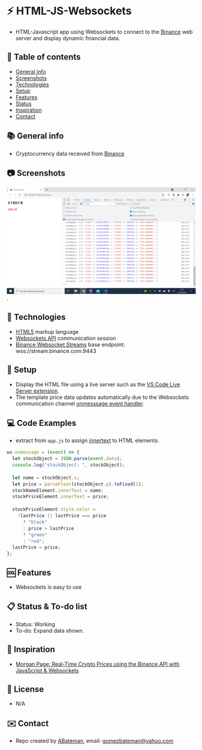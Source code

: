 # :zap: HTML-JS-Websockets

* HTML-Javascript app using Websockets to connect to the [Binance](www.binance.com) web server and display dynamic financial data.

## :page_facing_up: Table of contents

* [General info](#general-info)
* [Screenshots](#screenshots)
* [Technologies](#technologies)
* [Setup](#setup)
* [Features](#features)
* [Status](#status)
* [Inspiration](#inspiration)
* [Contact](#contact)

## :books: General info

* Cryptocurrency data received from [Binance](www.binance.com)

## :camera: Screenshots

![Example screenshot](./img/data.png).

## :signal_strength: Technologies

* [HTML5](https://html.spec.whatwg.org/) markup language
* [Websockets API](https://developer.mozilla.org/en-US/docs/Web/API/WebSockets_API) communication session
* [Binance Websocket Streams](https://github.com/binance/binance-spot-api-docs/blob/master/web-socket-streams.md) base endpoint: wss://stream.binance.com:9443

## :floppy_disk: Setup

* Display the HTML file using a live server such as the [VS Code Live Server extension](https://marketplace.visualstudio.com/items?itemName=ritwickdey.LiveServer).
* The template price data updates automatically due to the Websockets communication channel [onmesssage event handler](https://developer.mozilla.org/en-US/docs/Web/API/WebSocket/onmessage).

## :computer: Code Examples

* extract from `app.js` to assign [innertext](https://developer.mozilla.org/en-US/docs/Web/API/HTMLElement/innerText) to HTML elements.

```javascript
ws.onmessage = (event) => {
  let stockObject = JSON.parse(event.data);
  console.log("stockObject: ", stockObject);

  let name = stockObject.s;
  let price = parseFloat(stockObject.p).toFixed(2);
  stockNameElement.innerText = name;
  stockPriceElement.innerText = price;

  stockPriceElement.style.color =
    !lastPrice || lastPrice === price
      ? "black"
      : price > lastPrice
      ? "green"
      : "red";
  lastPrice = price;
};
```

## :cool: Features

* Websockets is easy to use

## :clipboard: Status & To-do list

* Status: Working
* To-do: Expand data shown.

## :clap: Inspiration

* [Morgan Page: Real-Time Crypto Prices using the Binance API with JavaScript & Websockets](https://www.youtube.com/watch?v=XXuUNZIQUVA)

## :file_folder: License

* N/A

## :envelope: Contact

* Repo created by [ABateman](https://github.com/AndrewJBateman), email: gomezbateman@yahoo.com
